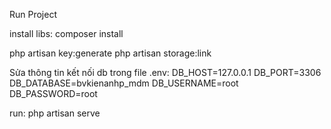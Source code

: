 Run Project


install libs: composer install

php artisan key:generate
php artisan storage:link

Sửa thông tin kết nối db trong file .env:
DB_HOST=127.0.0.1
DB_PORT=3306
DB_DATABASE=bvkienanhp_mdm
DB_USERNAME=root
DB_PASSWORD=root


run: php artisan serve
